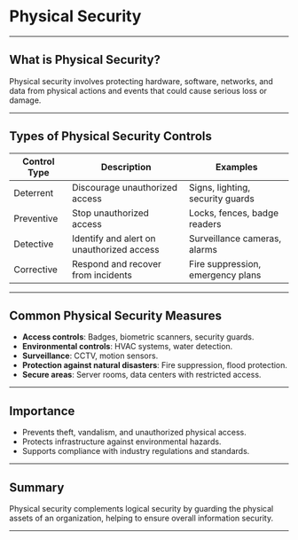 # Physical Security

---

## What is Physical Security?

Physical security involves protecting hardware, software, networks, and data from physical actions and events that could cause serious loss or damage.

---

## Types of Physical Security Controls

| Control Type   | Description                                | Examples                        |
|----------------|--------------------------------------------|--------------------------------|
| Deterrent      | Discourage unauthorized access             | Signs, lighting, security guards|
| Preventive     | Stop unauthorized access                    | Locks, fences, badge readers    |
| Detective      | Identify and alert on unauthorized access  | Surveillance cameras, alarms    |
| Corrective     | Respond and recover from incidents         | Fire suppression, emergency plans|

---

## Common Physical Security Measures

- **Access controls**: Badges, biometric scanners, security guards.
- **Environmental controls**: HVAC systems, water detection.
- **Surveillance**: CCTV, motion sensors.
- **Protection against natural disasters**: Fire suppression, flood protection.
- **Secure areas**: Server rooms, data centers with restricted access.

---

## Importance

- Prevents theft, vandalism, and unauthorized physical access.
- Protects infrastructure against environmental hazards.
- Supports compliance with industry regulations and standards.

---

## Summary

Physical security complements logical security by guarding the physical assets of an organization, helping to ensure overall information security.

---
